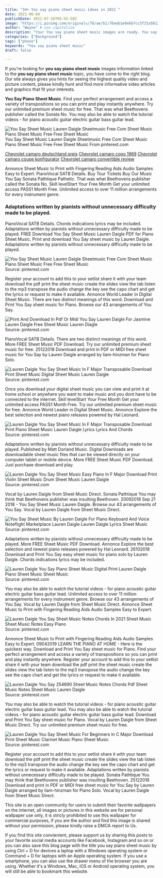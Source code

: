 ```yaml
---
title: "34+ You say piano sheet music ideas in 2021 "
date: 2021-06-04
publishDate: 2021-07-16T05:55:58Z
image: "https://i.pinimg.com/originals/76/ae/b1/76aeb1e0e6b7cc3f31a5812f3106aa00.gif"
author: "Wayne" # use capitalize
description: "Your You say piano sheet music images are ready. You say piano sheet music are a topic that is being searched for and liked by netizens today. You can Get the You say piano sheet music files here. Get all free photos."
categories: ["Background"]
tags: ["phone"]
keywords: "You say piano sheet music"
draft: false

---
```


If you're looking for **you say piano sheet music** images information linked to the **you say piano sheet music** topic, you have come to the right  blog.  Our site always  gives you  hints  for seeing  the highest  quality video and picture  content, please kindly hunt and find more informative video articles and graphics  that fit your interests.

**You Say Piano Sheet Music**. Find your perfect arrangement and access a variety of transpositions so you can print and play instantly anywhere. Try our unlimited premium sheet music for free. That was what Beethovens publisher called the Sonata No. You may also be able to watch the tutorial videos - for piano acoustic guitar electric guitar bass guitar lead.

![You Say Sheet Music Lauren Daigle Sheetmusic Free Com Sheet Music Piano Sheet Music Free Free Sheet Music](https://i.pinimg.com/originals/e7/cc/44/e7cc4495891897aa66351cf5919b2bb7.png "You Say Sheet Music Lauren Daigle Sheetmusic Free Com Sheet Music Piano Sheet Music Free Free Sheet Music")
You Say Sheet Music Lauren Daigle Sheetmusic Free Com Sheet Music Piano Sheet Music Free Free Sheet Music From pinterest.com

[Chevrolet camaro deutschland preis](/chevrolet-camaro-deutschland-preis/)
[Chevrolet camaro copo 1969](/chevrolet-camaro-copo-1969/)
[Chevrolet camaro coupe konfigurator](/chevrolet-camaro-coupe-konfigurator/)
[Chevrolet camaro convertible review](/chevrolet-camaro-convertible-review/)

Annonce Sheet Music to Print with Fingering Reading Aids Audio Samples Easy to Expert. PianoVocal SATB Details. Buy Tour Tickets Buy Our Music You Say Sonata Pathtique Pathetic. That was what Beethovens publisher called the Sonata No. Skill levelStart Your Free Month Get your unlimited access PASS1 Month Free. Unlimited access to over 11 million arrangements for every instrument genre.

### Adaptations written by pianists without unnecessary difficulty made to be played.

PianoVocal SATB Details. Chords indications lyrics may be included. Adaptations written by pianists without unnecessary difficulty made to be played. FREE Download You Say Sheet Music Lauren Daigle PDF for Piano Sheet Music. Print and download You Say sheet music by Lauren Daigle. Adaptations written by pianists without unnecessary difficulty made to be played.


![You Say Sheet Music Lauren Daigle Sheetmusic Free Com Sheet Music Piano Sheet Music Free Free Sheet Music](https://i.pinimg.com/originals/e7/cc/44/e7cc4495891897aa66351cf5919b2bb7.png "You Say Sheet Music Lauren Daigle Sheetmusic Free Com Sheet Music Piano Sheet Music Free Free Sheet Music")
Source: pinterest.com

Register your account to add this to your setlist share it with your team download the pdf print the sheet music create the slides view the tab listen to the mp3 transpose the audio change the key see the capo chart and get the lyrics or request to make it available. Annonce World Leader in Digital Sheet Music. There are two distinct meanings of this word. Download and Print You Say sheet music for Piano. Browse our 43 arrangements of You Say.

![Print And Download In Pdf Or Midi You Say Lauren Daigle For Jasmine Lauren Daigle Free Sheet Music Lauren Diagle](https://i.pinimg.com/originals/6f/91/99/6f91995ba725d25e62f6882a38f073cc.png "Print And Download In Pdf Or Midi You Say Lauren Daigle For Jasmine Lauren Daigle Free Sheet Music Lauren Diagle")
Source: pinterest.com

PianoVocal SATB Details. There are two distinct meanings of this word. More FREE Sheet Music PDF Download. Try our unlimited premium sheet music for free. 25122018 Download and print in PDF or MIDI free sheet music for You Say by Lauren Daigle arranged by liam-hinzman for Piano Solo.

![Lauren Daigle You Say Sheet Music In F Major Transposable Download Print Sheet Music Digital Sheet Music Lauren Daigle](https://i.pinimg.com/originals/d6/1d/59/d61d59db656523f8a5b86f9fc3363a36.gif "Lauren Daigle You Say Sheet Music In F Major Transposable Download Print Sheet Music Digital Sheet Music Lauren Daigle")
Source: pinterest.com

Once you download your digital sheet music you can view and print it at home school or anywhere you want to make music and you dont have to be connected to the internet. Skill levelStart Your Free Month Get your unlimited access PASS1 Month Free. Try our unlimited premium sheet music for free. Annonce World Leader in Digital Sheet Music. Annonce Explore the best selection and newest piano releases powered by Hal Leonard.

![Lauren Daigle You Say Sheet Music In F Major Transposable Download Print Piano Sheet Music Lauren Daigle Lyrics Lyrics And Chords](https://i.pinimg.com/originals/99/40/e7/9940e75ae8fe0ca363c1f37f5a0724d1.gif "Lauren Daigle You Say Sheet Music In F Major Transposable Download Print Piano Sheet Music Lauren Daigle Lyrics Lyrics And Chords")
Source: pinterest.com

Adaptations written by pianists without unnecessary difficulty made to be played. Published by Matt Dorland Music. Digital Downloads are downloadable sheet music files that can be viewed directly on your computer tablet or mobile device. More FREE Sheet Music PDF Download. Just purchase download and play.

![Lauren Daigle You Say Sheet Music Easy Piano In F Major Download Print Violin Sheet Music Drum Sheet Music Lauren Daigle](https://i.pinimg.com/originals/ac/20/63/ac2063321a46af1b981bc536c813b949.gif "Lauren Daigle You Say Sheet Music Easy Piano In F Major Download Print Violin Sheet Music Drum Sheet Music Lauren Daigle")
Source: pinterest.com

Vocal by Lauren Daigle from Sheet Music Direct. Sonata Pathtique You may think that Beethovens publisher was insulting Beethoven. 20092018 Sep 21 2018 - You Say Sheet Music Lauren Daigle. Browse our 43 arrangements of You Say. Vocal by Lauren Daigle from Sheet Music Direct.

![You Say Sheet Music By Lauren Daigle For Piano Keyboard And Voice Noteflight Marketplace Lauren Daigle Lauren Daigle Lyrics Sheet Music](https://i.pinimg.com/originals/1d/ee/e1/1deee1e3b5386814549a29e7b7498f93.png "You Say Sheet Music By Lauren Daigle For Piano Keyboard And Voice Noteflight Marketplace Lauren Daigle Lauren Daigle Lyrics Sheet Music")
Source: pinterest.com

Adaptations written by pianists without unnecessary difficulty made to be played. More FREE Sheet Music PDF Download. Annonce Explore the best selection and newest piano releases powered by Hal Leonard. 26102018 Download and Print You Say easy sheet music for piano solo by Lauren Daigle. Chords indications lyrics may be included.

![Lauren Daigle You Say Piano Sheet Music Digital Print Lauren Daigle Piano Sheet Music Sheet Music](https://i.pinimg.com/originals/0a/b9/16/0ab91628284a7c95e3af2c766d4327c8.png "Lauren Daigle You Say Piano Sheet Music Digital Print Lauren Daigle Piano Sheet Music Sheet Music")
Source: pinterest.com

You may also be able to watch the tutorial videos - for piano acoustic guitar electric guitar bass guitar lead. Unlimited access to over 11 million arrangements for every instrument genre. Browse our 43 arrangements of You Say. Vocal by Lauren Daigle from Sheet Music Direct. Annonce Sheet Music to Print with Fingering Reading Aids Audio Samples Easy to Expert.

![Lauren Daigle You Say Sheet Music Notes Chords In 2021 Sheet Music Sheet Music Notes Easy Piano](https://i.pinimg.com/originals/45/b8/84/45b884d0a623f3c9db9338bc6e3127ee.png "Lauren Daigle You Say Sheet Music Notes Chords In 2021 Sheet Music Sheet Music Notes Easy Piano")
Source: pinterest.com

Annonce Sheet Music to Print with Fingering Reading Aids Audio Samples Easy to Expert. 09042019 LEARN THE PIANO AT HOME - Here is the quickest way. Download and Print You Say sheet music for Piano. Find your perfect arrangement and access a variety of transpositions so you can print and play instantly anywhere. Register your account to add this to your setlist share it with your team download the pdf print the sheet music create the slides view the tab listen to the mp3 transpose the audio change the key see the capo chart and get the lyrics or request to make it available.

![Lauren Daigle You Say 254690 Sheet Music Notes Chords Pdf Sheet Music Notes Sheet Music Lauren Daigle](https://i.pinimg.com/originals/22/34/20/223420ec9e31c3757d67b7a461c0f2b2.png "Lauren Daigle You Say 254690 Sheet Music Notes Chords Pdf Sheet Music Notes Sheet Music Lauren Daigle")
Source: pinterest.com

You may also be able to watch the tutorial videos - for piano acoustic guitar electric guitar bass guitar lead. You may also be able to watch the tutorial videos - for piano acoustic guitar electric guitar bass guitar lead. Download and Print You Say sheet music for Piano. Vocal by Lauren Daigle from Sheet Music Direct. Try our unlimited premium sheet music for free.

![Lauren Daigle You Say Sheet Music For Beginners In C Major Download Print Sheet Music Clarinet Music Piano Sheet Music](https://i.pinimg.com/originals/76/ae/b1/76aeb1e0e6b7cc3f31a5812f3106aa00.gif "Lauren Daigle You Say Sheet Music For Beginners In C Major Download Print Sheet Music Clarinet Music Piano Sheet Music")
Source: pinterest.com

Register your account to add this to your setlist share it with your team download the pdf print the sheet music create the slides view the tab listen to the mp3 transpose the audio change the key see the capo chart and get the lyrics or request to make it available. Adaptations written by pianists without unnecessary difficulty made to be played. Sonata Pathtique You may think that Beethovens publisher was insulting Beethoven. 25122018 Download and print in PDF or MIDI free sheet music for You Say by Lauren Daigle arranged by liam-hinzman for Piano Solo. Vocal by Lauren Daigle from Sheet Music Direct.

This site is an open community for users to submit their favorite wallpapers on the internet, all images or pictures in this website are for personal wallpaper use only, it is stricly prohibited to use this wallpaper for commercial purposes, if you are the author and find this image is shared without your permission, please kindly raise a DMCA report to Us.

If you find this site convienient, please support us by sharing this posts to your favorite social media accounts like Facebook, Instagram and so on or you can also save this blog page with the title you say piano sheet music by using Ctrl + D for devices a laptop with a Windows operating system or Command + D for laptops with an Apple operating system. If you use a smartphone, you can also use the drawer menu of the browser you are using. Whether it's a Windows, Mac, iOS or Android operating system, you will still be able to bookmark this website.
